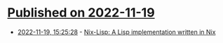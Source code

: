 # [Published on 2022-11-19](index.md)

* [2022-11-19, 15:25:28](https://news.ycombinator.com/item?id=33670943) - [Nix-Lisp: A Lisp implementation written in Nix](https://github.com/utdemir/nixlisp)
